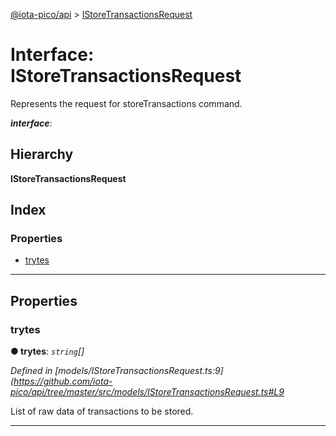 [@iota-pico/api](../README.md) > [IStoreTransactionsRequest](../interfaces/istoretransactionsrequest.md)

# Interface: IStoreTransactionsRequest

Represents the request for storeTransactions command.

*__interface__*: 

## Hierarchy

**IStoreTransactionsRequest**

## Index

### Properties

* [trytes](istoretransactionsrequest.md#trytes)

---

## Properties

<a id="trytes"></a>

###  trytes

**● trytes**: *`string`[]*

*Defined in [models/IStoreTransactionsRequest.ts:9](https://github.com/iota-pico/api/tree/master/src/models/IStoreTransactionsRequest.ts#L9*

List of raw data of transactions to be stored.

___

